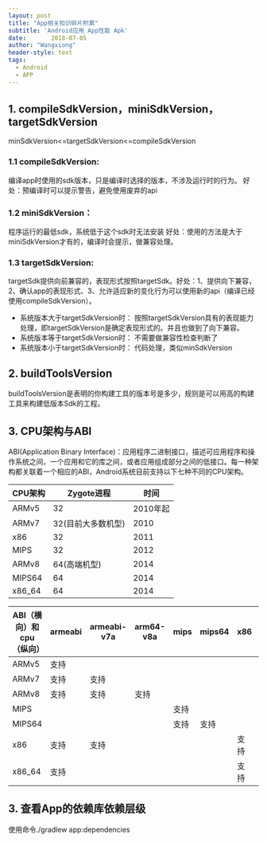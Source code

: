 ```yaml
---
layout: post
title: "App相关知识碎片积累"
subtitle: 'Android应用 App性能 Apk'
date:       2018-07-05
author: "Wangxiong"
header-style: text
tags:
  - Android
  - APP
---
```


## 1. compileSdkVersion，miniSdkVersion，targetSdkVersion

minSdkVersion<=targetSdkVersion<=compileSdkVersion

### 1.1 compileSdkVersion:

编译app时使用的sdk版本，只是编译时选择的版本，不涉及运行时的行为。
好处：预编译时可以提示警告，避免使用废弃的api

### 1.2 miniSdkVersion：

程序运行的最低sdk，系统低于这个sdk时无法安装
好处：使用的方法是大于miniSdkVersion才有的，编译时会提示，做兼容处理。

### 1.3 targetSdkVersion:

targetSdk提供向前兼容的，表现形式按照targetSdk。好处：1、提供向下兼容，2、确认app的表现形式、3、允许适应新的变化行为可以使用新的api（编译已经使用compileSdkVersion）。

- 系统版本大于targetSdkVersion时：
  按照targetSdkVersion具有的表现能力处理，即targetSdkVersion是确定表现形式的。并且也做到了向下兼容。
- 系统版本等于targetSdkVersion时：
  不需要做兼容性检查判断了
- 系统版本小于targetSdkVersion时：
  代码处理，类似minSdkVersion

## 2. buildToolsVersion

buildToolsVersion是表明的你构建工具的版本号是多少，规则是可以用高的构建工具来构建低版本Sdk的工程。

## 3. CPU架构与ABI

ABI(Application Binary Interface)：应用程序二进制接口，描述可应用程序和操作系统之间，一个应用和它的库之间，或者应用组成部分之间的低接口。每一种架构都关联着一个相应的ABI，Android系统目前支持以下七种不同的CPU架构。

| CPU架构 | Zygote进程         | 时间     |
| ------- | ------------------ | -------- |
| ARMv5   | 32                 | 2010年起 |
| ARMv7   | 32(目前大多数机型) | 2010     |
| x86     | 32                 | 2011     |
| MIPS    | 32                 | 2012     |
| ARMv8   | 64(高端机型)       | 2014     |
| MIPS64  | 64                 | 2014     |
| x86_64  | 64                 | 2014     |

| ABI（横向）和cpu（纵向） | armeabi | armeabi-v7a | arm64-v8a | mips | mips64 | x86  | x86_64 |
| ------------------------ | ------- | ----------- | --------- | ---- | ------ | ---- | ------ |
| ARMv5                    | 支持    |             |           |      |        |      |        |
| ARMv7                    | 支持    | 支持        |           |      |        |      |        |
| ARMv8                    | 支持    | 支持        | 支持      |      |        |      |        |
| MIPS                     |         |             |           | 支持 |        |      |        |
| MIPS64                   |         |             |           | 支持 | 支持   |      |        |
| x86                      | 支持    | 支持        |           |      |        | 支持 |        |
| x86_64                   | 支持    |             |           |      |        | 支持 | 支持   |

## 3. 查看App的依赖库依赖层级

使用命令./gradlew app:dependencies